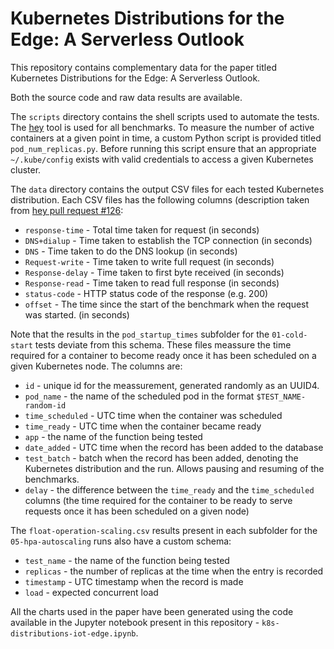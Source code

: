 # Kubernetes Distributions for the Edge: A Serverless Outlook

This repository contains complementary data for the paper titled Kubernetes Distributions for the Edge: A Serverless Outlook.

Both the source code and raw data results are available.

The `scripts` directory contains the shell scripts used to automate the tests. The [hey](https://github.com/rakyll/hey) tool is used for all benchmarks. To measure the number of active containers at a given point in time, a custom Python script is provided titled `pod_num_replicas.py`. Before running this script ensure that an appropriate `~/.kube/config` exists with valid credentials to access a given Kubernetes cluster.

The `data` directory contains the output CSV files for each tested Kubernetes distribution. Each CSV files has the following columns (description taken from [hey pull request #126](https://github.com/rakyll/hey/pull/126/files):

- `response-time` - Total time taken for request (in seconds)
- `DNS+dialup` - Time taken to establish the TCP connection (in seconds)
- `DNS` - Time taken to do the DNS lookup (in seconds)
- `Request-write` - Time taken to write full request (in seconds)
- `Response-delay` - Time taken to first byte received (in seconds)
- `Response-read` - Time taken to read full response (in seconds)
- `status-code` - HTTP status code of the response (e.g. 200)
- `offset` - The time since the start of the benchmark when the request was started. (in seconds)

Note that the results in the `pod_startup_times` subfolder for the `01-cold-start` tests deviate from this schema. These files meassure the time required for a container to become ready once it has been scheduled on a given Kubernetes node. The columns are:

- `id` - unique id for the meassurement, generated randomly as an UUID4.
- `pod_name` - the name of the scheduled pod in the format `$TEST_NAME-random-id`
- `time_scheduled` - UTC time when the container was scheduled
- `time_ready` - UTC time when the container became ready
- `app` - the name of the function being tested
- `date_added` - UTC time when the record has been added to the database
- `test_batch` - batch when the record has been added, denoting the Kubernetes distribution and the run. Allows pausing and resuming of the benchmarks.
- `delay` - the difference between the `time_ready` and the `time_scheduled` columns (the time required for the container to be ready to serve requests once it has been scheduled on a given node)

The `float-operation-scaling.csv` results present in each subfolder for the `05-hpa-autoscaling` runs also have a custom schema:

- `test_name` - the name of the function being tested
- `replicas` - the number of replicas at the time when the entry is recorded
- `timestamp` - UTC timestamp when the record is made
- `load` - expected concurrent load

All the charts used in the paper have been generated using the code available in the Jupyter notebook present in this repository - `k8s-distributions-iot-edge.ipynb`.